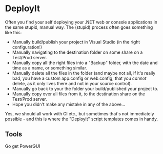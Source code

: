 # DeployIt
Often you find your self deploying your .NET web or console applications in the same stupid, manual way.
The (stupid) process often goes something like this:
- Manually build/publish your project in Visual Studio (in the right configuration!)
- Manually navigating to the destination folder on some share on a Test/Prod server.
- Manually copy all the right files into a "Backup" folder, with the date and time as a name, or something similar.
- Manually delete all the files in the folder (and maybe not all, if it's really bad, you have a custom app.config or web.config, that you *cannot* delete, as it only lives there and not in your source control).
- Manually go back to your the folder your build/published your project to.
- Manually copy over all files from it, to the destination share on the Test/Prod server.
- Hope you didn't make any mistake in any of the above...

Yes, we should all work with CI etc., but sometimes that's not immediately possible - and this is where the "DeployIt" script templates comes in handy.

## Tools
Go get PowerGUI
